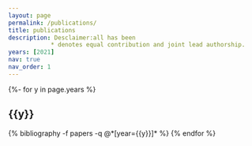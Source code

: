 ```yaml
---
layout: page
permalink: /publications/
title: publications
description: Desclaimer:all has been 
            * denotes equal contribution and joint lead authorship. 
years: [2021]
nav: true
nav_order: 1
---
```

<!-- _pages/publications.md -->
<div class="publications">

{%- for y in page.years %}
  <h2 class="year">{{y}}</h2>
  {% bibliography -f papers -q @*[year={{y}}]* %}
{% endfor %}

</div>
